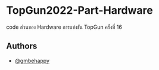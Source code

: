 # TopGun2022-Part-Hardware

code ส่วนของ Hardware การแข่งขัน TopGun ครั้งที่ 16



## Authors

- [@gmbehappy](https://www.github.com/gmbehappy)

